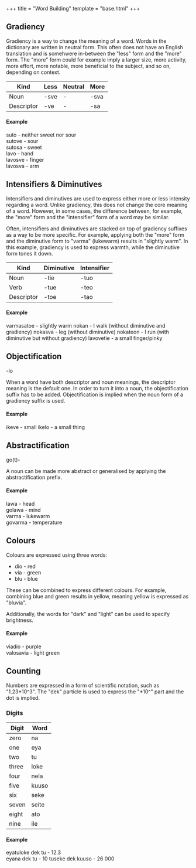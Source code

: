 +++
title = "Word Building"
template = "base.html"
+++
## Gradiency

Gradiency is a way to change the meaning of a word.
Words in the dictionary are written in neutral form.
This often does not have an English translation and
is somehwere in-between the "less" form and the "more"
form. The "more" form could for example imply a larger
size, more activity, more effort, more notable, more
beneficial to the subject, and so on, depending on
context.

| Kind       | Less | Neutral | More |
| ---------- | ---- | ------- | ---- |
| Noun       | -sve | -       | -sva |
| Descriptor | -ve  | -       | -sa  |

#### Example
suto - neither sweet nor sour  
sutove - sour  
sutosa - sweet  
lavo - hand  
lavosve - finger  
lavosva - arm

## Intensifiers & Diminutives

Intensifiers and diminutives are used to express
either more or less intensity regarding a word. 
Unlike gradiency, this does not change the core
meaning of a word. However, in some cases, the
difference between, for example, the "more" form
and the "intensifier" form of a word may be similar.

Often, intensifiers and diminutives are stacked
on top of gradiency suffixes as a way to be more
specific. For example, applying both the "more"
form and the diminutive form to "varma" (lukewarm)
results in "slightly warm". In this example,
gradiency is used to express warmth, while the
diminutive form tones it down.

| Kind       | Diminutive | Intensifier |
| ---------- | ---------- | ----------- |
| Noun       | -tie       | -tuo        |
| Verb       | -tue       | -teo        |
| Descriptor | -toe       | -tao        |

#### Example
varmasatoe - slightly warm
nokan - I walk (without diminutive and gradiency)
nokasva - leg (without diminutive)
nokateon - I run (with diminutive but without gradiency)
lavovetie - a small finger/pinky  

## Objectification

<span class="suffix">-lo</span>

When a word have both descriptor and noun
meanings, the descriptor meaning is the default
one. In order to turn it into a noun, the
objectification suffix has to be added.
Objectification is implied when
the noun form of a gradiency suffix is
used.

#### Example
ikeve - small
ikelo - a small thing

## Abstractification

<span class="prefix">go(t)-</span>

A noun can be made more abstract or generalised by
applying the abstractification prefix.

#### Example
lawa - head  
golawa - mind  
varma - lukewarm  
govarma - temperature

## Colours

Colours are expressed using three words:

* dio - red
* via - green
* blu - blue

These can be combined to express different
colours. For example, combining blue and
green results in yellow, meaning yellow is
expressed as "bluvia".

Additionally, the words for "dark" and "light"
can be used to specify brightness.

#### Example
viadio - purple  
valosavia - light green

## Counting

Numbers are expressed in a form of scientific
notation, such as "1.23*10^3". The "dek" particle
is used to express the "*10^" part and the dot is
implied.

### Digits

| Digit | Word  |
| ----- | ----- |
| zero  | na    |
| one   | eya   |
| two   | tu    |
| three | loke  |
| four  | nela  |
| five  | kuuso |
| six   | seke  |
| seven | seite |
| eight | ato   |
| nine  | ile   |

#### Example
eyatuloke dek tu - 12.3  
eyana dek tu - 10
tuseke dek kuuso - 26 000
